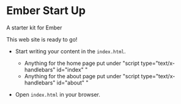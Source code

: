 Ember Start Up
===========

A starter kit for Ember

This web site is ready to go!

- Start writing your content in the `index.html`.
   - Anything for the home page put under "script type="text/x-handlebars" id="index" "
   - Anything for the about page put under "script type="text/x-handlebars" id="about" " 

- Open `index.html` in your browser.
